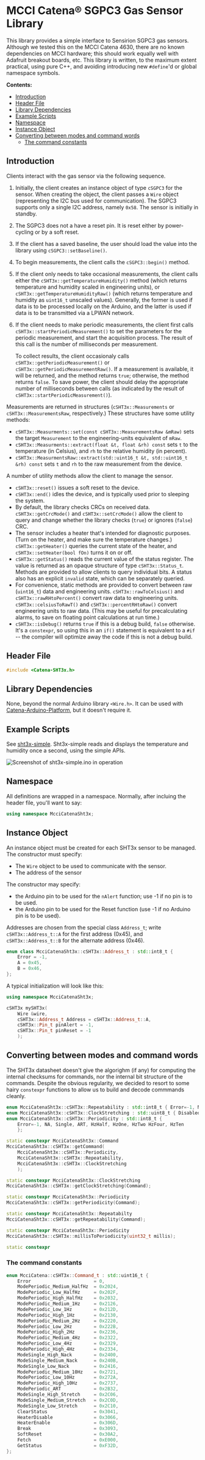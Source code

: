 # MCCI Catena&reg; SGPC3 Gas Sensor Library

This library provides a simple interface to Sensirion SGPC3 gas sensors. Although we tested this on the MCCI Catena 4630, there are no known dependencies on MCCI hardware; this should work equally well with Adafruit breakout boards, etc. This library is written, to the maximum extent practical, using pure C++, and avoiding introducing new `#define`'d or global namespace symbols.

**Contents:**

<!--
  This TOC uses the VS Code markdown TOC extension AlanWalk.markdown-toc.
  We strongly recommend updating using VS Code, the markdown-toc extension and the
  bierner.markdown-preview-github-styles extension. Note that if you are using
  VS Code 1.29 and Markdown TOC 1.5.6, https://github.com/AlanWalk/markdown-toc/issues/65
  applies -- you must change your line-ending to some non-auto value in Settings>
  Text Editor>Files.  `\n` works for me.
-->
<!-- markdownlint-disable MD033 MD004 -->
<!-- markdownlint-capture -->
<!-- markdownlint-disable -->
<!-- TOC depthFrom:2 updateOnSave:true -->

- [Introduction](#introduction)
- [Header File](#header-file)
- [Library Dependencies](#library-dependencies)
- [Example Scripts](#example-scripts)
- [Namespace](#namespace)
- [Instance Object](#instance-object)
- [Converting between modes and command words](#converting-between-modes-and-command-words)
    - [The command constants](#the-command-constants)

<!-- /TOC -->
<!-- markdownlint-restore -->
<!-- Due to a bug in Markdown TOC, the table is formatted incorrectly if tab indentation is set other than 4. Due to another bug, this comment must be *after* the TOC entry. -->

## Introduction

Clients interact with the gas sensor via the following sequence.

1. Initially, the client creates an instance object of type `cSGPC3` for the sensor. When creating the object, the client passes a `Wire` object (representing the I2C bus used for communication). The SGPC3 supports only a single I2C address, namely `0x58`. The sensor is initially in standby.

2. The SGPC3 does not a have a reset pin. It is reset either by power-cycling or by a soft reset.

2. If the client has a saved baseline, the user should load the value into the library using `cSGPC3::setBaseline()`.

3. To begin measurements, the client calls the `cSGPC3::begin()` method.

4. If the client only needs to take occasional measurements, the client calls either the `cSHT3x::getTemperatureHumidity()` method (which returns temperature and humidity scaled in engineering units), or `cSHT3x::getTemperatureHumidityRaw()` (which returns temperature and humidity as `uint16_t` unscaled values).  Generally, the former is used if data is to be processed locally on the Arduino, and the latter is used if data is to be transmitted via a LPWAN network.

3. If the client needs to make periodic measurements, the client first calls `cSHT3x::startPeriodicMeasurement()` to set the parameters for the periodic measurement, and start the acquisition process. The result of this call is the number of milliseconds per measurement.

   To collect results, the client occasionaly calls `cSHT3x::getPeriodicMeasurement()` or `cSHT3x::getPeriodicMeasurementRaw()`. If a measurement is available, it will be returned, and the method returns `true`; otherwise, the method returns `false`.  To save power, the client should delay the appropriate number of milliseconds between calls (as indicated by the result of `cSHT3x::startPeriodicMeasurement()`).

Measurements are returned in structures (`cSHT3x::Measurements` or `cSHT3x::MeasurementsRaw`, respectively.) These structures have some utility methods:

- `cSHT3x::Measurments::set(const cSHT3x::MeasurementsRaw &mRaw)` sets the target `Measurement` to the engineering-units equivalent of `mRaw`.
- `cSHT3x::Measurments::extract(float &t, float &rh) const` sets `t` to the temperature (in Celsius), and `rh` to the relative humidity (in percent).
- `cSHT3x::MeasurmentsRaw::extract(std::uint16_t &t, std::uint16_t &rh) const` sets `t` and `rh` to the raw measurement from the device.

A number of utility methods allow the client to manage the sensor.

- `cSHT3x::reset()` issues a soft reset to the device.
- `cSHT3x::end()` idles the device, and is typically used prior to sleeping the system.
- By default, the library checks CRCs on received data. `cSHT3x::getCrcMode()` and `cSHT3x::setCrcMode()` allow the client to query and change whether the library checks (`true`) or ignores (`false`) CRC.
- The sensor includes a heater that's intended for diagnostic purposes. (Turn on the heater, and make sure the temperature changes.) `cSHT3x::getHeater()` queries the current state of the heater, and `cSHT3x::setHeater(bool fOn)` turns it on or off.
- `cSHT3x::getStatus()` reads the current value of the status register. The value is returned as an opaque structure of type `cSHT3x::Status_t`. Methods are provided to allow clients to query individual bits. A status also has an explicit `invalid` state, which can be separately queried.
- For convenience, static methods are provided to convert between raw (`uint16_t`) data and engineering units. `cSHT3x::rawToCelsius()` and `cSHT3x::rawRHtoPercent()` convert raw data to engineering units. `cSHT3x::celsiusToRawT()` and `cSHT3x::percentRHtoRaw()` convert engineering units to raw data. (This may be useful for precalculating alarms, to save on floating point calculations at run time.)
- `cSHT3x::isDebug()` returns `true` if this is a debug build, `false` otherwise. It's a `constexpr`, so using this in an `if()` statement is equivalent to a `#if` -- the compiler will optimize away the code if this is not a debug build.

## Header File

```c++
#include <Catena-SHT3x.h>
```

## Library Dependencies

None, beyond the normal Arduino library `<Wire.h>`.  It can be used with [Catena-Arduino-Platform](https://github.com/mcci-catena/Catena-Arduino-Platform), but it doesn't require it.

## Example Scripts

See [sht3x-simple](./examples/sht3x-simple/sht3x-simple.ino). Sht3x-simple reads and displays the temperature and humidity once a second, using the simple APIs.

![Screenshot of sht3x-simple.ino in operation](./assets/sht3x-simple-screenshot.png)

## Namespace

All definitions are wrapped in a namespace. Normally, after incluing the header file, you'll want to say:

```c++
using namespace McciCatenaSht3x;
```

## Instance Object

An instance object must be created for each SHT3x sensor to be managed. The constructor must specify:

- The `Wire` object to be used to communicate with the sensor.
- The address of the sensor

The constructor may specify:

- the Arduino pin to be used for the `nAlert` function; use -1 if no pin is to be used.
- the Arduino pin to be used for the Reset function (use -1 if no Arduino pin is to be used).

Addresses are chosen from the special class `Address_t`; write `cSHT3x::Address_t::A` for the first address (0x45), and `cSHT3x::Address_t::B` for the alternate address (0x46).

```c++
enum class McciCatenaSht3x::cSHT3x::Address_t : std::int8_t {
    Error = -1,
    A = 0x45,
    B = 0x46,
};
```

A typical initialization will look like this:

```c++
using namespace McciCatenaSht3x;

cSHT3x mySHT3x(
    Wire &wire,
    cSHT3x::Address_t Address = cSHT3x::Address_t::A,
    cSHT3x::Pin_t pinAlert = -1,
    cSHT3x::Pin_t pinReset = -1
    );
```

## Converting between modes and command words

The SHT3x datasheet doesn't give the algorighm (if any) for computing the internal checksums for commands, nor the internal bit structure of the commands. Despite the obvious regularity, we decided to resort to some hairy `constexpr` functions to allow us to build and decode commmands cleanly.

```c++
enum McciCatenaSht3x::cSHT3x::Repeatability : std::int8_t { Error=-1, NA, Low, Medium, High };
enum McciCatenaSht3x::cSHT3x::ClockStretching : std::uint8_t { Disabled, Enabled };
enum McciCatenaSht3x::cSHT3x::Periodicity : std::int8_t {
    Error=-1, NA, Single, ART, HzHalf, HzOne, HzTwo HzFour, HzTen
    };

static constexpr McciCatenaSht3x::Command
McciCatenaSht3x::cSHT3x::getCommand(
    McciCatenaSht3x::cSHT3x::Periodicity,
    McciCatenaSht3x::cSHT3x::Repeatability,
    McciCatenaSht3x::cSHT3x::ClockStretching
    );

static constexpr McciCatenaSht3x::ClockStretching
McciCatenaSht3x::cSHT3x::getClockStretching(Command);

static constexpr McciCatenaSht3x::Periodicity
McciCatenaSht3x::cSHT3x::getPeriodicity(Command);

static constexpr McciCatenaSht3x::Repeatabilty
McciCatenaSht3x::cSHT3x::getRepeatability(Command);

static constexpr McciCatenaSht3x::Periodicity
McciCatenaSht3x::cSHT3x::millisToPeriodicity(uint32_t millis);

static constexpr
```

### The command constants

```c++
enum McciCatena::cSHT3x::Command_t : std::uint16_t {
    Error                       = 0,
    ModePeriodic_Medium_HalfHz  = 0x2024,
    ModePeriodic_Low_HalfHz     = 0x202F,
    ModePeriodic_High_HalfHz    = 0x2032,
    ModePeriodic_Medium_1Hz     = 0x2126,
    ModePeriodic_Low_1Hz        = 0x212D,
    ModePeriodic_High_1Hz       = 0x2130,
    ModePeriodic_Medium_2Hz     = 0x2220,
    ModePeriodic_Low_2Hz        = 0x222B,
    ModePeriodic_High_2Hz       = 0x2236,
    ModePeriodic_Medium_4Hz     = 0x2322,
    ModePeriodic_Low_4Hz        = 0x2329,
    ModePeriodic_High_4Hz       = 0x2334,
    ModeSingle_High_Nack        = 0x2400,
    ModeSingle_Medium_Nack      = 0x240B,
    ModeSingle_Low_Nack         = 0x2416,
    ModePeriodic_Medium_10Hz    = 0x2721,
    ModePeriodic_Low_10Hz       = 0x272A,
    ModePeriodic_High_10Hz      = 0x2737,
    ModePeriodic_ART            = 0x2B32,
    ModeSingle_High_Stretch     = 0x2C06,
    ModeSingle_Medium_Stretch   = 0x2C0D,
    ModeSingle_Low_Stretch      = 0x2C10,
    ClearStatus                 = 0x3041,
    HeaterDisable               = 0x3066,
    HeaterEnable                = 0x306D,
    Break                       = 0x3093,
    SoftReset                   = 0x30A2,
    Fetch                       = 0xE000,
    GetStatus                   = 0xF32D,
};
```
